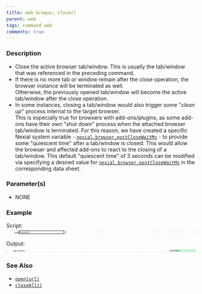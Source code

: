 ```yaml
---
title: web &raquo; close()
parent: web
tags: command web
comments: true
---
```


### Description
- Close the active browser tab/window.  This is usually the tab/window that was referenced in the preceding command.  
- If there is no more tab or window remain after the close operation, the browser instance will be terminated as well.  
  Otherwise, the previously opened tab/window will become the active tab/window after the close operation.
- In some instances, closing a tab/window would also trigger some "_clean up_" process internal to the target browser.  
  This is especially true for browsers with add-ons/plugins, as some add-ons have their own "shut down" process when 
  the attached browser tab/window is terminated.  For this reason, we have created a specific Nexial system variable - 
  [`nexial.browser.postCloseWaitMs`](../../systemvars/index.html#nexial.browser.postCloseWaitMs) - to provide some 
  "quiescent time" after a tab/window is closed.  This would allow the browser and affected add-ons to react to the 
  closing of a tab/window. This default "quiescent time" of 3 seconds can be modified via specifying a desired value 
  for [`nexial.browser.postCloseWaitMs`](../../systemvars/index.html#nexial.browser.postCloseWaitMs) in the corresponding data sheet.

### Parameter(s)

- NONE

### Example

Script:<br/>
![](image/close_01.png)

Output:<br/>
![](image/close_02.png)

### See Also

- [`open(url)`](open(url))
- [`closeAll()`](closeAll())